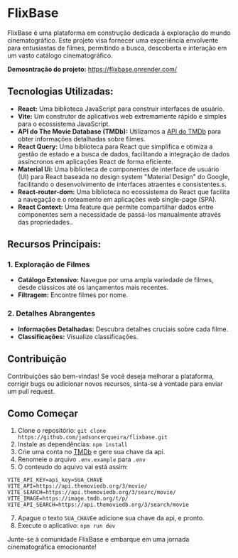 # FlixBase

FlixBase é uma plataforma em construção dedicada à exploração do mundo cinematográfico. Este projeto visa fornecer uma experiência envolvente para entusiastas de filmes, permitindo a busca, descoberta e interação em um vasto catálogo cinematográfico.

**Demosntração do projeto:** https://flixbase.onrender.com/

## Tecnologias Utilizadas:

- **React:** Uma biblioteca JavaScript para construir interfaces de usuário.
- **Vite:** Um construtor de aplicativos web extremamente rápido e simples para o ecossistema JavaScript.
- **API do The Movie Database (TMDb):** Utilizamos a [API do TMDb](https://www.themoviedb.org/documentation/api) para obter informações detalhadas sobre filmes.
- **React Query:** Uma biblioteca para React que simplifica e otimiza a gestão de estado e a busca de dados, facilitando a integração de dados assíncronos em aplicações React de forma eficiente.
- **Material Ui:** Uma biblioteca de componentes de interface de usuário (UI) para React baseada no design system "Material Design" do Google, facilitando o desenvolvimento de interfaces atraentes e consistentes.s.
- **React-router-dom:** Uma biblioteca no ecossistema do React que facilita a navegação e o roteamento em aplicações web single-page (SPA).
- **React Context:** Uma feature que permite compartilhar dados entre componentes sem a necessidade de passá-los manualmente através das propriedades..


## Recursos Principais:

### 1. Exploração de Filmes
   - **Catálogo Extensivo:** Navegue por uma ampla variedade de filmes, desde clássicos até os lançamentos mais recentes.
   - **Filtragem:** Encontre filmes por nome.

### 2. Detalhes Abrangentes
   - **Informações Detalhadas:** Descubra detalhes cruciais sobre cada filme.
   - **Classificações:** Visualize classificações.



## Contribuição
Contribuições são bem-vindas! Se você deseja melhorar a plataforma, corrigir bugs ou adicionar novos recursos, sinta-se à vontade para enviar um pull request.

## Como Começar
1. Clone o repositório: `git clone https://github.com/jadsoncerqueira/flixbase.git`
2. Instale as dependências: `npm install`
3. Crie uma conta no [TMDb](https://www.themoviedb.org/documentation/api) e gere sua chave da api.
4. Renomeie o arquivo `.env.example` para `.env`
5. O conteudo do aquivo vai está assim:
```
VITE_API_KEY=api_key=SUA_CHAVE
VITE_API=https://api.themoviedb.org/3/movie/
VITE_SEARCH=https://api.themoviedb.org/3/searc/movie/
VITE_IMAGE=https://image.tmdb.org/t/p/
VITE_API_SEARCH=https://api.themoviedb.org/3/search/movie
```
7. Apague o texto `SUA_CHAVE`e adicione sua chave da api, e pronto.
8. Execute o aplicativo: `npm run dev`



Junte-se à comunidade FlixBase e embarque em uma jornada cinematográfica emocionante!

